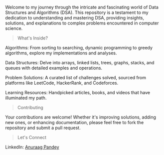 Welcome to my journey through the intricate and fascinating world of Data Structures and Algorithms (DSA). This repository is a testament to my dedication to understanding and mastering DSA, providing insights, solutions, and explanations to complex problems encountered in computer science.

> What's Inside?
> 
Algorithms: From sorting to searching, dynamic programming to greedy algorithms, explore my implementations and analyses.

Data Structures: Delve into arrays, linked lists, trees, graphs, stacks, and queues with detailed examples and operations.

Problem Solutions: A curated list of challenges solved, sourced from platforms like LeetCode, HackerRank, and Codeforces.

Learning Resources: Handpicked articles, books, and videos that have illuminated my path.

> Contributing

Your contributions are welcome! Whether it's improving solutions, adding new ones, or enhancing documentation, please feel free to fork the repository and submit a pull request.

> Let's Connect

LinkedIn: [Anuraag Pandey](https://www.linkedin.com/in/connectwithanuraag/)
